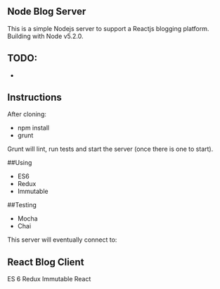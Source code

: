## Node Blog Server

This is a simple Nodejs server to support a Reactjs blogging platform.
Building with Node v5.2.0.

## TODO:
-

## Instructions
After cloning:
- npm install
- grunt

Grunt will lint, run tests and start the server (once there is one to start).

##Using
- ES6
- Redux
- Immutable

##Testing
- Mocha
- Chai


This server will eventually connect to:

## React Blog Client

ES 6
Redux
Immutable
React
